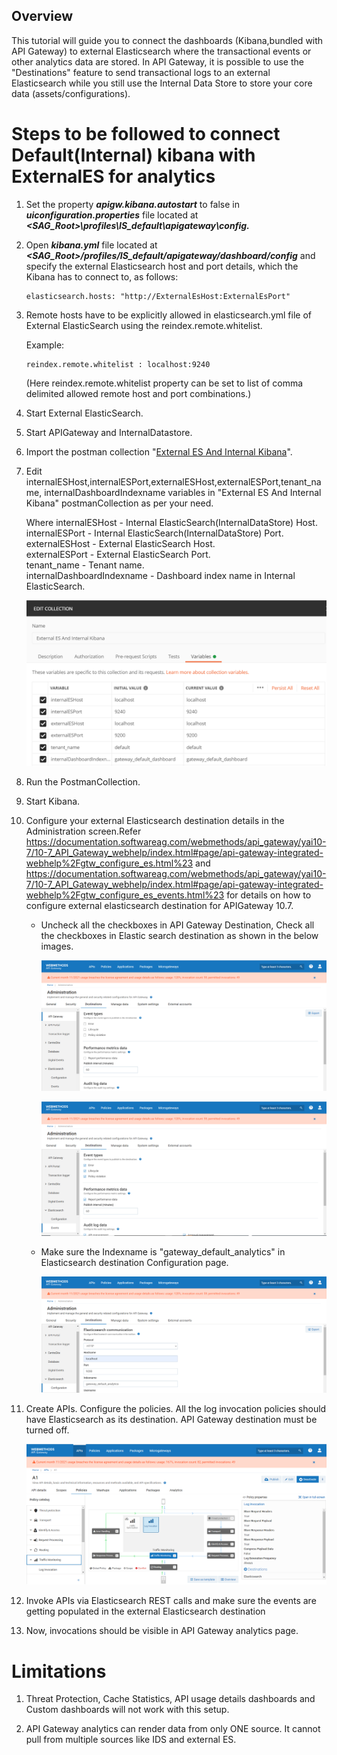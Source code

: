 Overview
--------

This tutorial will guide you to connect the dashboards (Kibana,bundled with API Gateway) to external Elasticsearch where the transactional events or other analytics data are stored. In API Gateway, it is possible to use the "Destinations" feature to send transactional logs to an external Elasticsearch while you still use the Internal Data Store to store your core data (assets/configurations). 

Steps to be followed to connect Default(Internal) kibana with ExternalES for analytics
======================================================================================
1.  Set the property ***apigw.kibana.autostart*** to false in ***uiconfiguration.properties*** file located at ***<SAG_Root>\profiles\IS_default\apigateway\config\.***
2.  Open ***kibana.yml*** file located at ***<SAG_Root>/profiles/IS_default/apigateway/dashboard/config*** and specify the external Elasticsearch host and port details, which the Kibana has to connect to, as follows:
    ```
    elasticsearch.hosts: "http://ExternalEsHost:ExternalEsPort"
    ```
3.  Remote hosts have to be explicitly allowed in  elasticsearch.yml file of External ElasticSearch using the reindex.remote.whitelist.
   
    Example:
    ```
    reindex.remote.whitelist : localhost:9240
    ``` 
    (Here reindex.remote.whitelist property can be set to list of comma delimited allowed remote host and port combinations.)
4.  Start External ElasticSearch.
5.  Start APIGateway and InternalDatastore.
6.  Import the postman collection "[External ES And Internal Kibana](attachments/External_Es_And_Internal_Kibana.json)".
7.  Edit internalESHost,internalESPort,externalESHost,externalESPort,tenant_name,
    internalDashboardIndexname variables in "External ES And Internal Kibana" postmanCollection as per your need.
    
    Where internalESHost - Internal ElasticSearch(InternalDataStore) Host. <br />
          internalESPort - Internal ElasticSearch(InternalDataStore) Port. <br />
          externalESHost - External ElasticSearch Host. <br />
          externalESPort - External ElasticSearch Port. <br />
          tenant_name - Tenant name. <br />
          internalDashboardIndexname - Dashboard index name in Internal ElasticSearch. <br />

    ![](attachments/editPostmanCollection.png)

8.  Run the PostmanCollection.
9.  Start Kibana.
10. Configure your external Elasticsearch destination details in the Administration screen.Refer https://documentation.softwareag.com/webmethods/api_gateway/yai10-7/10-7_API_Gateway_webhelp/index.html#page/api-gateway-integrated-webhelp%2Fgtw_configure_es.html%23 and
https://documentation.softwareag.com/webmethods/api_gateway/yai10-7/10-7_API_Gateway_webhelp/index.html#page/api-gateway-integrated-webhelp%2Fgtw_configure_es_events.html%23 for details on how to configure external elasticsearch destination for APIGateway 10.7.
        
    - Uncheck all the checkboxes in API Gateway Destination, Check all the checkboxes in Elastic search destination as shown in the below images.
    
      ![](attachments/ApiGWDestination.png)
    
      ![](attachments/EsDestination.png)
    
    - Make sure the Indexname is "gateway_default_analytics" in Elasticsearch destination Configuration page.
    
      ![](attachments/EsDestinationConfiguration.png)
    
11. Create APIs. Configure the policies. All the log invocation policies should have Elasticsearch as its destination. API Gateway destination must be turned off.

      ![](attachments/logInvocationPolicy.png)
    
12. Invoke APIs via Elasticsearch REST calls and make sure the events are getting populated in the external Elasticsearch destination
13. Now, invocations should be visible in API Gateway analytics page.
    
Limitations
===========
1. Threat Protection, Cache Statistics, API usage details dashboards and Custom dashboards will not work with this setup.

2. API Gateway analytics can render data from only ONE source. It cannot pull from multiple sources like IDS and external ES.
